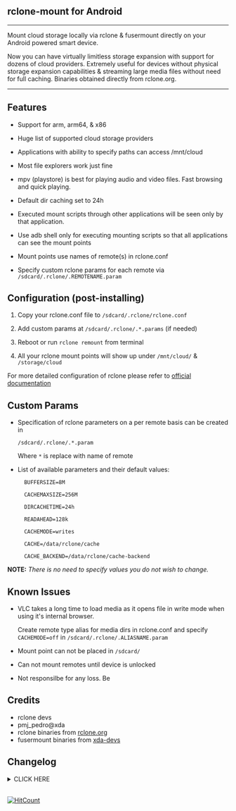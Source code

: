 ## rclone-mount for Android
---

Mount cloud storage locally via rclone & fusermount directly on your Android powered smart device. 

Now you can have virtually limitless storage expansion with support for dozens of cloud providers. Extremely useful for devices without physical storage expansion capabilities & streaming large media files without need for full caching. Binaries obtained directly from rclone.org. 

---
## Features
- Support for arm, arm64, & x86

- Huge list of supported cloud storage providers

- Applications with ability to specify paths can access /mnt/cloud

- Most file explorers work just fine

- mpv (playstore) is best for playing audio and video files. Fast browsing and quick playing.

- Default dir caching set to 24h

- Executed mount scripts through other applications will be seen only by that application.

- Use adb shell only for executing mounting scripts so that all applications can see the mount points

- Mount points use names of remote(s) in rclone.conf

- Specify custom rclone params for each remote via `/sdcard/.rclone/.REMOTENAME.param`

## Configuration (post-installing)

1. Copy your rclone.conf file to `/sdcard/.rclone/rclone.conf`

2. Add custom params at `/sdcard/.rclone/.*.params` (if needed)

3. Reboot or run `rclone remount` from terminal

4. All your rclone mount points will show up under `/mnt/cloud/` & `/storage/cloud`

For more detailed configuration of rclone please refer to [official documentation](https://rclone.org)

## Custom Params

- Specification of rclone parameters on a per remote basis can be created in 

    `/sdcard/.rclone/.*.param`

   Where `*` is replace with name of remote

- List of available parameters and their default values:

        BUFFERSIZE=8M

        CACHEMAXSIZE=256M

        DIRCACHETIME=24h

        READAHEAD=128k

        CACHEMODE=writes

        CACHE=/data/rclone/cache

        CACHE_BACKEND=/data/rclone/cache-backend

 **NOTE:** _There is no need to specify values you do not wish to change._
## Known Issues

- VLC  takes a long time to load media as it opens file in write mode when using it's internal browser. 

   Create remote type alias for media dirs in rclone.conf and specify `CACHEMODE=off` in `/sdcard/.rclone/.ALIASNAME.param`

- Mount point can not be placed in `/sdcard/`

- Can not mount remotes until device is unlocked 

- Not responsilbe for any loss.
Be
## Credits

- rclone devs
- pmj_pedro@xda
- rclone binaries from [rclone.org](https://rclone.org/downloads)
- fusermount binaries from  [xda-devs](https://forum.xda-developers.com/android/development/fusermount-android-rclone-mount-t3866652)

## Changelog
<details><summary>CLICK HERE</summary> <p>

### v1.1
* Initial release
* rclone mount

### v1.2
* Change install process
* Changes for full systemless
* Improve mount reliability
* Symlink mountpoint to /storage/

### v1.3
* Move user rclone.conf & related to /sdcard/.rclone/
* Control global --vfs-cache-mode via simple files placed in /sdcard/.rclone/
* Specify custom params for individual remotes via /sdcard/.rclone/.REMOTENAME.params

 
### v1.4
* Add ability to disable a remote 
* Add a wrapper script for rclone
* Make remount possible with adb via `su --mount-master -c`

</p> </details>

<br>

[![HitCount](http://hits.dwyl.io/Magisk-Modules-Repo/compiyushgargrclone.svg)](http://hits.dwyl.io/Magisk-Modules-Repo/compiyushgargrclone)
</br>